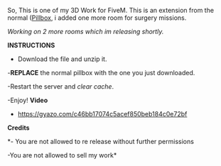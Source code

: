 So, This is one of my 3D Work for FiveM. This is an extension from the normal ([Pillbox](https://github.com/jobscraft/PillboxHospital-by-Jobscraft), i added one more room for surgery missions.

*Working on 2 more rooms which im releasing shortly.*

**INSTRUCTIONS**

- Download the file and unzip it.

-**REPLACE** the normal pillbox with the one you just downloaded.

-Restart the server and *clear cache*.

-Enjoy!
**Video**
- https://gyazo.com/c46bb17074c5acef850beb184c0e72bf


**Credits**

*- You are not allowed to re release without further permissions

-You are not allowed to sell my work*

